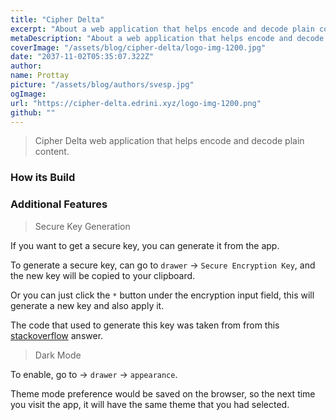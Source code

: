 ```yaml
---
title: "Cipher Delta"
excerpt: "About a web application that helps encode and decode plain content"
metaDescription: "About a web application that helps encode and decode plain content"
coverImage: "/assets/blog/cipher-delta/logo-img-1200.jpg"
date: "2037-11-02T05:35:07.322Z"
author:
name: Prottay
picture: "/assets/blog/authors/svesp.jpg"
ogImage:
url: "https://cipher-delta.edrini.xyz/logo-img-1200.png"
github: ""
---
```


> Cipher Delta web application that helps encode and decode plain content.

### How its Build

### Additional Features

<div className="mt-10"> </div>

> <div class="text-yellow-900">Secure Key Generation</div>

<div className="mt-10"> </div>

If you want to get a secure key, you can generate it from the app.

To generate a secure key, can go to `drawer` -> `Secure Encryption Key`, and the new key will be copied to your clipboard.

Or you can just click the `*` button under the encryption input field, this will generate a new key and also apply it.

The code that used to generate this key was taken from from this [stackoverflow](https://stackoverflow.com/a/1349426/12966479) answer.

<div className="mt-20"> </div>

> <div class="text-purple-600">Dark Mode</div>

<div className="mt-10"> </div>

To enable, go to -> `drawer` -> `appearance`.

Theme mode preference would be saved on the browser, so the next time you visit the app, it will have the same theme that you had selected.
